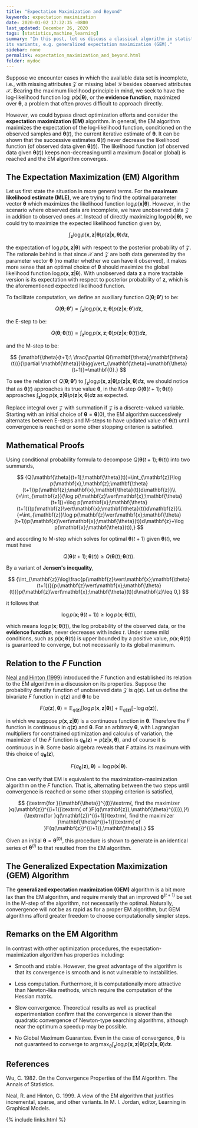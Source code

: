 ```yaml
---
title: "Expectation Maximization and Beyond"
keywords: expectation maximization
date: 2020-01-02 17:32:35 -0800
last_updated: December 26, 2020
tags: [statistics,machine_learning]
summary: "In this post, let us discuss a classical algorithm in statistics, i.e. the expectation maximization (EM) and
its variants, e.g. generalized expectation maximization (GEM)."
sidebar: none
permalink: expectation_maximization_and_beyond.html
folder: mydoc
---
```


Suppose we encounter cases in which the available data set is incomplete, i.e., with missing attributes $\mathcal{Z}$
or missing label $\mathcal{Y}$ besides observed attributes $\mathcal{X}$. Bearing the maximum likelihood principle
in mind, we seek to have the log-likelihood function $\log\ p(\mathbf{x}\vert\mathbf{\theta})$, or the **evidence
function**, maximized over $\mathbf{\theta}$, a problem that often proves difficult to approach directly.

However, we could bypass direct optimization efforts and consider the **expectation maximization (EM)** algorithm. In
general, the EM algorithm maximizes the expectation of the log-likelihood function, conditioned on the observed samples
and $\mathbf{\theta}(t)$, the current iterative estimate of $\mathbf{\theta}$. It can be shown that the successive
estimates $\mathbf{\theta}(t)$ never decrease the likelihood function (of observed data given $\mathbf{\theta}(t)$). The
likelihood function (of observed data given $\mathbf{\theta}(t)$) keeps non-decreasing until a maximum (local or global)
is reached and the EM algorithm converges.

## The Expectation Maximization (EM) Algorithm
Let us first state the situation in more general terms. For the **maximum likelihood estimate (MLE)**, we are trying to
find the optimal parameter vector $\mathbf{\theta}$ which maximizes the likelihood function
$\log p(\mathbf{x}\vert\mathbf{\theta})$. However, in the scenario where observed data are incomplete, we have
unobserved data $\mathcal{Z}$ in addition to observed ones $\mathcal{X}$. Instead of directly maximizing
$\log p(\mathbf{x}\vert\mathbf{\theta})$, we could try to maximize the expected likelihood function given by,

$$
  {\int_{\mathbf{z}}\log p(\mathbf{x},\mathbf{z}\vert\mathbf{\theta})p(\mathbf{z}\vert\mathbf{x},\mathbf{\theta})d\mathbf{z},}
$$
    
the expectation of $\log p(\mathbf{x},\mathbf{z}\vert\mathbf{\theta})$ with respect to the posterior probability of
$\mathcal{Z}$. The rationale behind is that since $\mathcal{X}$ and $\mathcal{Z}$ are both data generated by the
parameter vector $\mathbf{\theta}$ (no matter whether we can have it observed), it makes more sense that an optimal
choice of $\mathbf{\theta}$ should maximize the global likelihood function
$\log p(\mathbf{x},\mathbf{z}\vert\mathbf{\theta})$. With unobserved data $\mathbf{z}$ a more tractable version is its
expectation with respect to posterior probability of $\mathbf{z}$, which is the aforementioned expected likelihood
function.

To facilitate computation, we define an auxiliary function $Q(\mathbf{\theta};\mathbf{\theta'})$ to be:

$$
  {Q(\mathbf{\theta};\mathbf{\theta'})=\int_{\mathbf{z}}\log p(\mathbf{x},\mathbf{z};\mathbf{\theta})p(\mathbf{z}\vert\mathbf{x};\mathbf{\theta'})d\mathbf{z},}
$$

the E-step to be:

$$
  {Q(\mathbf{\theta};\mathbf{\theta}(t))=\int_{\mathbf{z}}\log p(\mathbf{x},\mathbf{z};\mathbf{\theta})p(\mathbf{z}\vert\mathbf{x};\mathbf{\theta}(t))d\mathbf{z},}
$$

and the M-step to be:

$$
  {\mathbf{\theta}(t+1):\ \frac{\partial Q(\mathbf{\theta};\mathbf{\theta}(t))}{\partial \mathbf{\theta}}\bigg\vert_{\mathbf{\theta}=\mathbf{\theta}(t+1)}=\mathbf{0}.}
$$

To see the relation of $Q(\mathbf{\theta};\mathbf{\theta'})$ to
$\int_{\mathbf{z}}\log p(\mathbf{x},\mathbf{z}\vert\mathbf{\theta})p(\mathbf{z}\vert\mathbf{x},\mathbf{\theta})d\mathbf{z}$,
we should notice that as $\mathbf{\theta}(t)$ approaches its true value $\mathbf{\theta}$, in the M-step
$Q(\mathbf{\theta}(t+1);\mathbf{\theta}(t))$ approaches
$\int_{\mathbf{z}}\log p(\mathbf{x},\mathbf{z}\vert\mathbf{\theta})p(\mathbf{z}\vert\mathbf{x},\mathbf{\theta})d\mathbf{z}$
as expected.

Replace integral over $\mathcal{Z}$ with summation if $\mathcal{Z}$ is a discrete-valued variable. Starting with an
initial choice of $\mathbf{\theta}=\mathbf{\theta}(0)$, the EM algorithm successively alternates between E-steps and
M-steps to have updated value of $\mathbf{\theta}(t)$ until convergence is reached or some other stopping criterion is
satisfied.

## Mathematical Proofs
Using conditional probability formula to decompose $Q(\mathbf{\theta}(t+1);\mathbf{\theta}(t))$ into two summands,

$$
  {Q(\mathbf{\theta}(t+1);\mathbf{\theta}(t))=\int_{\mathbf{z}}\log p(\mathbf{x},\mathbf{z};\mathbf{\theta}(t+1))p(\mathbf{z};\mathbf{x},\mathbf{\theta}(t))d\mathbf{z}}\\
  {=\int_{\mathbf{z}}(\log p(\mathbf{z}\vert\mathbf{x};\mathbf{\theta}(t+1))+\log p(\mathbf{x};\mathbf{\theta}(t+1)))p(\mathbf{z}\vert\mathbf{x};\mathbf{\theta}(t))d\mathbf{z}}\\
  {=\int_{\mathbf{z}}\log p(\mathbf{z}\vert\mathbf{x};\mathbf{\theta}(t+1))p(\mathbf{z}\vert\mathbf{x};\mathbf{\theta}(t))d\mathbf{z}+\log p(\mathbf{x};\mathbf{\theta}(t)),}
$$

and according to M-step which solves for optimal $\mathbf{\theta}(t+1)$ given $\mathbf{\theta}(t)$, we must have
    
$$
  {Q(\mathbf{\theta}(t+1);\mathbf{\theta}(t))\geq Q(\mathbf{\theta}(t);\mathbf{\theta}(t)).}
$$

By a variant of **Jensen's inequality**,
    
$$
  {\int_{\mathbf{z}}\log\frac{p(\mathbf{z}\vert\mathbf{x};\mathbf{\theta}(t+1))}{p(\mathbf{z}\vert\mathbf{x};\mathbf{\theta}(t))}p(\mathbf{z}\vert\mathbf{x};\mathbf{\theta}(t))d\mathbf{z}\leq 0,}
$$

it follows that

$$
  {\log p(\mathbf{x};\mathbf{\theta}(t+1))\geq\log p(\mathbf{x};\mathbf{\theta}(t)),}
$$

which means $\log p(\mathbf{x};\mathbf{\theta}(t))$, the log probability of the observed data, or the **evidence
function**, never decreases with index $t$. Under some mild conditions, such as $p(\mathbf{x};\mathbf{\theta}(t))$ is
upper bounded by a positive value, $p(\mathbf{x};\mathbf{\theta}(t))$ is guaranteed to converge, but not necessarily to
its global maximum.

## Relation to the $F$ Function
[Neal and Hinton (1999)](#references) introduced the $F$ function and established its relation to the EM algorithm in a
discussion on its properties. Suppose the probability density function of unobserved data $\mathcal{Z}$ is
$q(\mathbf{z})$. Let us define the bivariate $F$ function in $q(\mathbf{z})$ and $\mathbf{\theta}$ to be

$$
  {F(q(\mathbf{z}),\mathbf{\theta})=\mathbb{E}_{q(\mathbf{z})}[\log p(\mathbf{x},\mathbf{z}\vert\mathbf{\theta})]
  +\mathbb{E}_{q(\mathbf{z})}[-\log q(\mathbf{z})],}
$$

in which we suppose $p(\mathbf{x},\mathbf{z}\vert\mathbf{\theta})$ is a continuous function in $\mathbf{\theta}$.
Therefore the $F$ function is continuous in $q(\mathbf{z})$ and $\mathbf{\theta}$. For an arbitrary $\mathbf{\theta}$,
with Lagrangian multipliers for constrained optimization and calculus of variation, the maximizer of the $F$ function is
$q_{\mathbf{\theta}}(\mathbf{z})=p(\mathbf{z}\vert\mathbf{x},\mathbf{\theta})$, and of course it is continuous in
$\mathbf{\theta}$. Some basic algebra reveals that $F$ attains its maximum with this choice of
$q_{\mathbf{\theta}}(\mathbf{z})$,

$$
  {F(q_{\mathbf{\theta}}(\mathbf{z}),\mathbf{\theta})=\log p(\mathbf{x}\vert\mathbf{\theta}).}
$$

One can verify that EM is equivalent to the maximization-maximization algorithm on the $F$ function. That is,
alternating between the two steps until convergence is reached or some other stopping criterion is satisfied,

$$
  {\textrm{for }{\mathbf{\theta}}^{(i)}\textrm{, find the maximizer }q(\mathbf{z})^{(i+1)}\textrm{ of }F(q(\mathbf{z}),\mathbf{\theta}^{(i)}),}\\
  {\textrm{for }q(\mathbf{z})^{(i+1)}\textrm{, find the maximizer }\mathbf{\theta}^{(i+1)}\textrm{ of }F(q(\mathbf{z})^{(i+1)},\mathbf{\theta}).}
$$

Given an initial $\mathbf{\theta}=\mathbf{\theta}^{(0)}$, this procedure is shown to generate in an identical series of
$\mathbf{\theta}^{(i)}$ to that resulted from the EM algorithm.

## The Generalized Expectation Maximization (GEM) Algorithm
The **generalized expectation maximization (GEM)** algorithm is a bit more lax than the EM algorithm, and require merely
that an improved $\mathbf{\theta}^{(t+1)}$ be set in the M-step of the algorithm, not necessarily the optimal.
Naturally, convergence will not be as rapid as for a proper EM algorithm, but GEM algorithms afford greater freedom to
choose computationally simpler steps.

## Remarks on the EM Algorithm
In contrast with other optimization procedures, the expectation-maximization algorithm has properties including:

* Smooth and stable. However, the great advantage of the algorithm is that its convergence is smooth and is not
vulnerable to instabilities.

* Less computation. Furthermore, it is computationally more attractive than Newton-like methods, which require the
computation of the Hessian matrix.

* Slow convergence. Theoretical results as well as practical experimentation confirm that the convergence is slower than
the quadratic convergence of Newton-type searching algorithms, although near the optimum a speedup may be possible.

* No Global Maximum Guarantee. Even in the case of convergence, $\mathbf{\theta}$ is not guaranteed to converge to
$\arg\max_{\theta}\int_{\mathbf{z}}\log p(\mathbf{x},\mathbf{z}\vert\mathbf{\theta})p(\mathbf{z}\vert\mathbf{x},\mathbf{\theta})d\mathbf{z}$.

## References
Wu, C. 1982. On the Convergence Properties of the EM Algorithm. The Annals of Statistics.

Neal, R. and Hinton, G. 1999. A view of the EM algorithm that justifies incremental, sparse, and other variants. In
M. I. Jordan, editor, Learning in Graphical Models.

{% include links.html %}
